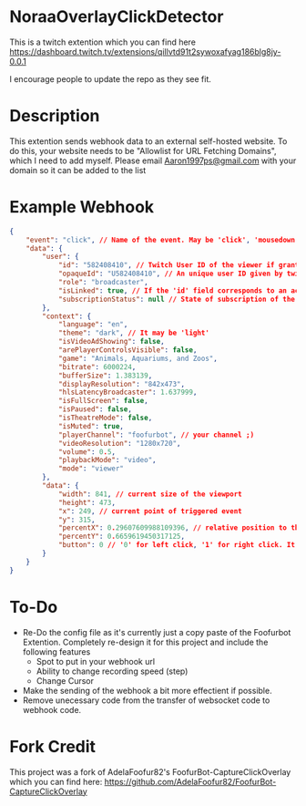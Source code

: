 # NoraaOverlayClickDetector
This is a twitch extention which you can find here
https://dashboard.twitch.tv/extensions/qillvtd91t2sywoxafyag186blg8jy-0.0.1

I encourage people to update the repo as they see fit.

# Description
This extention sends webhook data to an external self-hosted website. To do this, your website needs to be "Allowlist for URL Fetching Domains", which I need to add myself. Please email Aaron1997ps@gmail.com with your domain so it can be added to the list

# Example Webhook
```json
{
    "event": "click", // Name of the event. May be 'click', 'mousedown', 'mouseup', 'mousemove' or 'mousedrag',
    "data": {
        "user": {
            "id": "582408410", // Twitch User ID of the viewer if granted permission. Null otherwise
            "opaqueId": "U582408410", // An unique user ID given by twitch for anonymous viewers
            "role": "broadcaster",
            "isLinked": true, // If the 'id' field corresponds to an actual Twitch viewer ID
            "subscriptionStatus": null // State of subscription of the viewer
        },
        "context": {
            "language": "en",
            "theme": "dark", // It may be 'light'
            "isVideoAdShowing": false,
            "arePlayerControlsVisible": false,
            "game": "Animals, Aquariums, and Zoos",
            "bitrate": 6000224,
            "bufferSize": 1.383139,
            "displayResolution": "842x473",
            "hlsLatencyBroadcaster": 1.637999,
            "isFullScreen": false,
            "isPaused": false,
            "isTheatreMode": false,
            "isMuted": true,
            "playerChannel": "foofurbot", // your channel ;)
            "videoResolution": "1280x720",
            "volume": 0.5,
            "playbackMode": "video",
            "mode": "viewer"
        },
        "data": {
            "width": 841, // current size of the viewport
            "height": 473,
            "x": 249, // current point of triggered event
            "y": 315,
            "percentX": 0.29607609988109396, // relative position to the current screen of the triggered event
            "percentY": 0.6659619450317125,
            "button": 0 // '0' for left click, '1' for right click. It may capture another buttons as well
        }
    }
}
```

# To-Do
* Re-Do the config file as it's currently just a copy paste of the Foofurbot Extention. Completely re-design it for this project and include the following features
  * Spot to put in your webhook url
  * Ability to change recording speed (step)
  * Change Cursor
* Make the sending of the webhook a bit more effectient if possible.
* Remove unecessary code from the transfer of websocket code to webhook code.

# Fork Credit
This project was a fork of AdelaFoofur82's FoofurBot-CaptureClickOverlay which you can find here:
https://github.com/AdelaFoofur82/FoofurBot-CaptureClickOverlay
